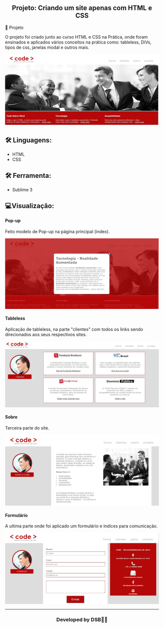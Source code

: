 <h2 align="center">Projeto: Criando um site apenas com HTML e CSS</h2
​    


## 🚀 Projeto

O projeto foi criado junto ao curso HTML e CSS na Prática, onde foram ensinados e aplicados vários conceitos na prática como: tableless, DiVs,  tipos de css, janelas modal e outros mais.



<img src="Imagem 2/part-1.jpg">



## 🛠 Linguagens:

* HTML
* CSS



## 🛠 Ferramenta:

* Sublime 3



##  💻Visualização:

<h4>Pop-up</h4>

<p> Feito modelo de Pop-up na página principal (index).</p>

<img src="Imagem 2/part-2.jpg">



<h4>Tableless</h4>

<p> Aplicação de tableless, na parte "clientes" com todos os links sendo direcionados aos seus respectivos sites.</p>

<img src="Imagem 2/part-3.jpg">



<h4>Sobre</h4>

<p> Terceira parte do site.</p>

<img src="Imagem 2/part-4.jpg">



<h4>Formulário</h4>

<p> A ultima parte onde foi aplicado um formulário e índices para comunicação.</p>

<img src="Imagem 2/part-5.jpg">





---

<h3><p align= center>Developed by <strong>DSB🐱‍👤</strong></p><h3>

